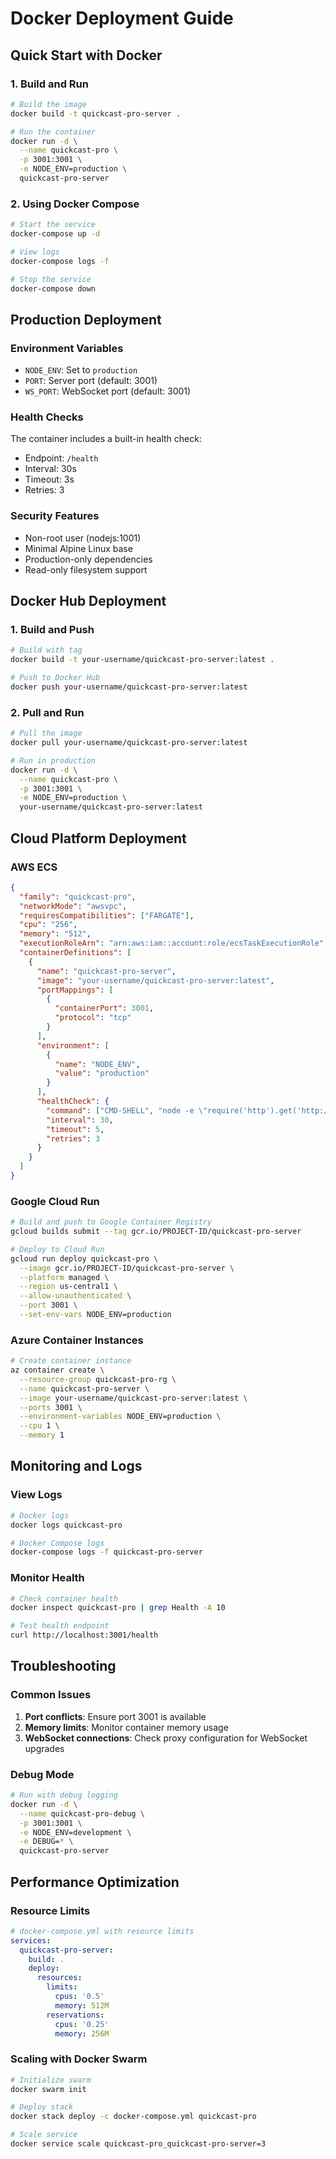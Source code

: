 # Docker Deployment Guide

## Quick Start with Docker

### 1. Build and Run
```bash
# Build the image
docker build -t quickcast-pro-server .

# Run the container
docker run -d \
  --name quickcast-pro \
  -p 3001:3001 \
  -e NODE_ENV=production \
  quickcast-pro-server
```

### 2. Using Docker Compose
```bash
# Start the service
docker-compose up -d

# View logs
docker-compose logs -f

# Stop the service
docker-compose down
```

## Production Deployment

### Environment Variables
- `NODE_ENV`: Set to `production`
- `PORT`: Server port (default: 3001)
- `WS_PORT`: WebSocket port (default: 3001)

### Health Checks
The container includes a built-in health check:
- Endpoint: `/health`
- Interval: 30s
- Timeout: 3s
- Retries: 3

### Security Features
- Non-root user (nodejs:1001)
- Minimal Alpine Linux base
- Production-only dependencies
- Read-only filesystem support

## Docker Hub Deployment

### 1. Build and Push
```bash
# Build with tag
docker build -t your-username/quickcast-pro-server:latest .

# Push to Docker Hub
docker push your-username/quickcast-pro-server:latest
```

### 2. Pull and Run
```bash
# Pull the image
docker pull your-username/quickcast-pro-server:latest

# Run in production
docker run -d \
  --name quickcast-pro \
  -p 3001:3001 \
  -e NODE_ENV=production \
  your-username/quickcast-pro-server:latest
```

## Cloud Platform Deployment

### AWS ECS
```json
{
  "family": "quickcast-pro",
  "networkMode": "awsvpc",
  "requiresCompatibilities": ["FARGATE"],
  "cpu": "256",
  "memory": "512",
  "executionRoleArn": "arn:aws:iam::account:role/ecsTaskExecutionRole",
  "containerDefinitions": [
    {
      "name": "quickcast-pro-server",
      "image": "your-username/quickcast-pro-server:latest",
      "portMappings": [
        {
          "containerPort": 3001,
          "protocol": "tcp"
        }
      ],
      "environment": [
        {
          "name": "NODE_ENV",
          "value": "production"
        }
      ],
      "healthCheck": {
        "command": ["CMD-SHELL", "node -e \"require('http').get('http://localhost:3001/health', (res) => { process.exit(res.statusCode === 200 ? 0 : 1) })\""],
        "interval": 30,
        "timeout": 5,
        "retries": 3
      }
    }
  ]
}
```

### Google Cloud Run
```bash
# Build and push to Google Container Registry
gcloud builds submit --tag gcr.io/PROJECT-ID/quickcast-pro-server

# Deploy to Cloud Run
gcloud run deploy quickcast-pro \
  --image gcr.io/PROJECT-ID/quickcast-pro-server \
  --platform managed \
  --region us-central1 \
  --allow-unauthenticated \
  --port 3001 \
  --set-env-vars NODE_ENV=production
```

### Azure Container Instances
```bash
# Create container instance
az container create \
  --resource-group quickcast-pro-rg \
  --name quickcast-pro-server \
  --image your-username/quickcast-pro-server:latest \
  --ports 3001 \
  --environment-variables NODE_ENV=production \
  --cpu 1 \
  --memory 1
```

## Monitoring and Logs

### View Logs
```bash
# Docker logs
docker logs quickcast-pro

# Docker Compose logs
docker-compose logs -f quickcast-pro-server
```

### Monitor Health
```bash
# Check container health
docker inspect quickcast-pro | grep Health -A 10

# Test health endpoint
curl http://localhost:3001/health
```

## Troubleshooting

### Common Issues
1. **Port conflicts**: Ensure port 3001 is available
2. **Memory limits**: Monitor container memory usage
3. **WebSocket connections**: Check proxy configuration for WebSocket upgrades

### Debug Mode
```bash
# Run with debug logging
docker run -d \
  --name quickcast-pro-debug \
  -p 3001:3001 \
  -e NODE_ENV=development \
  -e DEBUG=* \
  quickcast-pro-server
```

## Performance Optimization

### Resource Limits
```yaml
# docker-compose.yml with resource limits
services:
  quickcast-pro-server:
    build: .
    deploy:
      resources:
        limits:
          cpus: '0.5'
          memory: 512M
        reservations:
          cpus: '0.25'
          memory: 256M
```

### Scaling with Docker Swarm
```bash
# Initialize swarm
docker swarm init

# Deploy stack
docker stack deploy -c docker-compose.yml quickcast-pro

# Scale service
docker service scale quickcast-pro_quickcast-pro-server=3
```